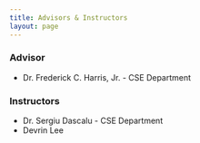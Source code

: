 ```yaml
---
title: Advisors & Instructors
layout: page
---
```


### Advisor
* Dr. Frederick C. Harris, Jr. - CSE Department

### Instructors 
* Dr. Sergiu Dascalu - CSE Department
* Devrin Lee 